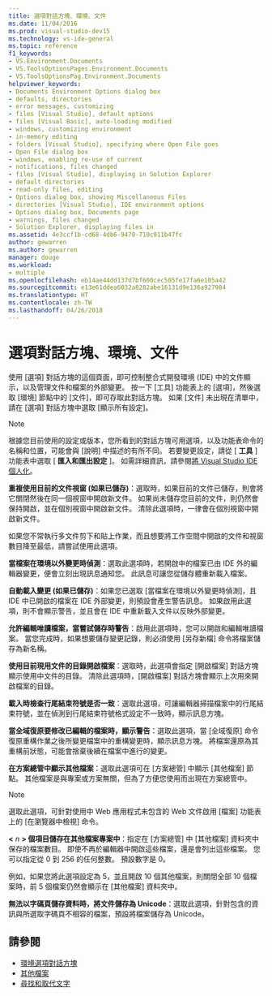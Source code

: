 ```yaml
---
title: 選項對話方塊、環境、文件
ms.date: 11/04/2016
ms.prod: visual-studio-dev15
ms.technology: vs-ide-general
ms.topic: reference
f1_keywords:
- VS.Environment.Documents
- VS.ToolsOptionsPages.Environment.Documents
- VS.ToolsOptionsPag.Environment.Documents
helpviewer_keywords:
- Documents Environment Options dialog box
- defaults, directories
- error messages, customizing
- files [Visual Studio], default options
- files [Visual Basic], auto-loading modified
- windows, customizing environment
- in-memory editing
- folders [Visual Studio], specifying where Open File goes
- Open File dialog box
- windows, enabling re-use of current
- notifications, files changed
- files [Visual Studio], displaying in Solution Explorer
- default directories
- read-only files, editing
- Options dialog box, showing Miscellaneous Files
- directories [Visual Studio], IDE environment options
- Options dialog box, Documents page
- warnings, files changed
- Solution Explorer, displaying files in
ms.assetid: 4e3ccf1b-cd68-4db6-9470-710c911b47fc
author: gewarren
ms.author: gewarren
manager: douge
ms.workload:
- multiple
ms.openlocfilehash: eb14ae44dd137d7bf600cec505fe17fa6e105a42
ms.sourcegitcommit: e13e61ddea6032a8282abe16131d9e136a927984
ms.translationtype: HT
ms.contentlocale: zh-TW
ms.lasthandoff: 04/26/2018
---
```

# <a name="documents-environment-options-dialog-box"></a>選項對話方塊、環境、文件
使用 [選項] 對話方塊的這個頁面，即可控制整合式開發環境 (IDE) 中的文件顯示，以及管理文件和檔案的外部變更。 按一下 [工具] 功能表上的 [選項]，然後選取 [環境] 節點中的 [文件]，即可存取此對話方塊。 如果 [文件] 未出現在清單中，請在 [選項] 對話方塊中選取 [顯示所有設定]。

> [!NOTE]
> 根據您目前使用的設定或版本，您所看到的對話方塊可用選項，以及功能表命令的名稱和位置，可能會與 [說明] 中描述的有所不同。 若要變更設定，請從 [ **工具** ] 功能表中選取 [ **匯入和匯出設定** ]。 如需詳細資訊，請參閱[將 Visual Studio IDE 個人化](../../ide/personalizing-the-visual-studio-ide.md)。


 **重複使用目前的文件視窗 (如果已儲存)**：選取時，如果目前的文件已儲存，則會將它關閉然後在同一個視窗中開啟新文件。 如果尚未儲存您目前的文件，則仍然會保持開啟，並在個別視窗中開啟新文件。 清除此選項時，一律會在個別視窗中開啟新文件。

 如果您不常執行多文件剪下和貼上作業，而且想要將工作空間中開啟的文件和視窗數目降至最低，請嘗試使用此選項。

 **當檔案在環境以外變更時偵測**：選取此選項時，若開啟中的檔案已由 IDE 外的編輯器變更，便會立刻出現訊息通知您。 此訊息可讓您從儲存體重新載入檔案。

 **自動載入變更 (如果已儲存)**：如果您已選取 [當檔案在環境以外變更時偵測]，且 IDE 中已開啟的檔案在 IDE 外部變更，則預設會產生警告訊息。 如果啟用此選項，則不會顯示警告，並且會在 IDE 中重新載入文件以反映外部變更。

 **允許編輯唯讀檔案，當嘗試儲存時警告**：啟用此選項時，您可以開啟和編輯唯讀檔案。 當您完成時，如果想要儲存變更記錄，則必須使用 [另存新檔] 命令將檔案儲存為新名稱。

 **使用目前現用文件的目錄開啟檔案**：選取時，此選項會指定 [開啟檔案] 對話方塊顯示使用中文件的目錄。 清除此選項時，[開啟檔案] 對話方塊會顯示上次用來開啟檔案的目錄。

 **載入時檢查行尾結束符號是否一致**：選取此選項，可讓編輯器掃描檔案中的行尾結束符號，並在偵測到行尾結束符號格式設定不一致時，顯示訊息方塊。

 **當全域復原要修改已編輯的檔案時，顯示警告**：選取此選項，當 [全域復原] 命令復原重構作業之後所變更檔案中的重構變更時，顯示訊息方塊。 將檔案還原為其重構前狀態，可能會捨棄後續在檔案中進行的變更。

 **在方案總管中顯示其他檔案**：選取此選項可在 [方案總管] 中顯示 [其他檔案] 節點。 其他檔案是與專案或方案無關，但為了方便您使用而出現在方案總管中。

> [!NOTE]
> 選取此選項，可針對使用中 Web 應用程式未包含的 Web 文件啟用 [檔案] 功能表上的 [在瀏覽器中檢視] 命令。

 **\<** *n* **> 個項目儲存在其他檔案專案中**：指定在 [方案總管] 中 [其他檔案] 資料夾中保存的檔案數目。 即使不再於編輯器中開啟這些檔案，還是會列出這些檔案。 您可以指定從 0 到 256 的任何整數。 預設數字是 0。

 例如，如果您將此選項設定為 5，並且開啟 10 個其他檔案，則關閉全部 10 個檔案時，前 5 個檔案仍然會顯示在 [其他檔案] 資料夾中。

 **無法以字碼頁儲存資料時，將文件儲存為 Unicode**：選取此選項，針對包含的資訊與所選取字碼頁不相容的檔案，預設將檔案儲存為 Unicode。

## <a name="see-also"></a>請參閱

- [環境選項對話方塊](../../ide/reference/environment-options-dialog-box.md)
- [其他檔案](../../ide/reference/miscellaneous-files.md)
- [尋找和取代文字](../../ide/finding-and-replacing-text.md)